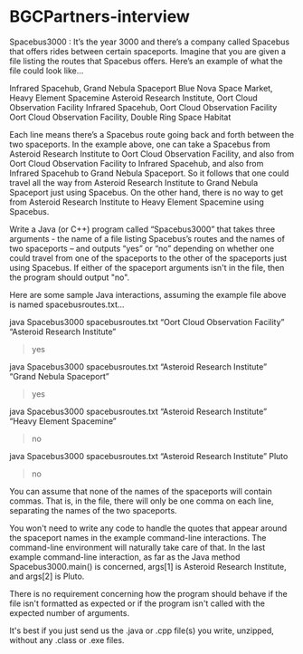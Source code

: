 # BGCPartners-interview

Spacebus3000 : It’s the year 3000 and there’s a company called Spacebus that offers rides between certain spaceports. Imagine that you are given a file listing the routes that Spacebus offers. Here’s an example of what the file could look like…

Infrared Spacehub, Grand Nebula Spaceport
Blue Nova Space Market, Heavy Element Spacemine
Asteroid Research Institute, Oort Cloud Observation Facility
Infrared Spacehub, Oort Cloud Observation Facility
Oort Cloud Observation Facility, Double Ring Space Habitat

Each line means there’s a Spacebus route going back and forth between the two spaceports. In the example above, one can take a Spacebus from Asteroid Research Institute to Oort Cloud Observation Facility, and also from Oort Cloud Observation Facility to Infrared Spacehub, and also from Infrared Spacehub to Grand Nebula Spaceport. So it follows that one could travel all the way from Asteroid Research Institute to Grand Nebula Spaceport just using Spacebus. On the other hand, there is no way to get from Asteroid Research Institute to Heavy Element Spacemine using Spacebus.

Write a Java (or C++) program called “Spacebus3000” that takes three arguments - the name of a file listing Spacebus’s routes and the names of two spaceports – and outputs “yes” or “no” depending on whether one could travel from one of the spaceports to the other of the spaceports just using Spacebus. If either of the spaceport arguments isn't in the file, then the program should output "no".

Here are some sample Java interactions, assuming the example file above is named spacebusroutes.txt…

java Spacebus3000 spacebusroutes.txt “Oort Cloud Observation Facility” “Asteroid Research Institute”
> yes

java Spacebus3000 spacebusroutes.txt “Asteroid Research Institute” “Grand Nebula Spaceport”
> yes

java Spacebus3000 spacebusroutes.txt “Asteroid Research Institute” “Heavy Element Spacemine”
> no

java Spacebus3000 spacebusroutes.txt “Asteroid Research Institute” Pluto
> no

You can assume that none of the names of the spaceports will contain commas. That is, in the file, there will only be one comma on each line, separating the names of the two spaceports.

You won't need to write any code to handle the quotes that appear around the spaceport names in the example command-line interactions. The command-line environment will naturally take care of that. In the last example command-line interaction, as far as the Java method Spacebus3000.main() is concerned, args[1] is Asteroid Research Institute, and args[2] is Pluto.

There is no requirement concerning how the program should behave if the file isn't formatted as expected or if the program isn't called with the expected number of arguments.

It's best if you just send us the .java or .cpp file(s) you write, unzipped, without any .class or .exe files.

